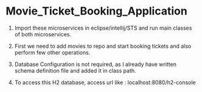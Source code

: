 # Movie_Ticket_Booking_Application


1. Import these microservices in eclipse/intellij/STS and run main classes of both microservices.

2. First we need to add movies to repo and start booking tickets and also perform few other operations.

3. Database Configuration is not required, as I already have written schema definition file and added it in class path. 

4. To access this H2 database, access url like : localhost:8080/h2-console


